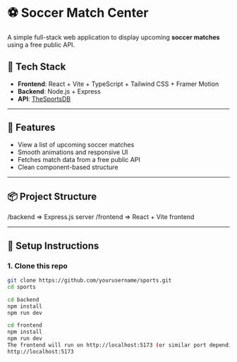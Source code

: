 # ⚽ Soccer Match Center

A simple full-stack web application to display upcoming **soccer matches** using a free public API.

## 🧩 Tech Stack

- **Frontend**: React + Vite + TypeScript + Tailwind CSS + Framer Motion
- **Backend**: Node.js + Express
- **API**: [TheSportsDB](https://www.thesportsdb.com/api.php)

---

## 🚀 Features

- View a list of upcoming soccer matches
- Smooth animations and responsive UI
- Fetches match data from a free public API
- Clean component-based structure

---

## 📦 Project Structure

/backend => Express.js server
/frontend => React + Vite frontend

---

## 🔧 Setup Instructions

### 1. Clone this repo

```bash
git clone https://github.com/yourusername/sports.git
cd sports

cd backend
npm install
npm run dev

cd frontend
npm install
npm run dev
The frontend will run on http://localhost:5173 (or similar port depending on your system)
http://localhost:5173
```
